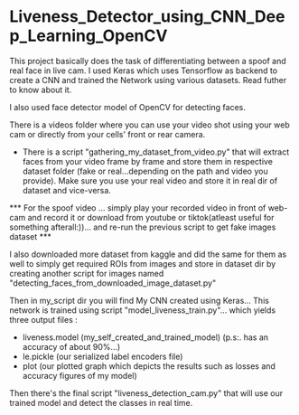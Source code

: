 # Liveness_Detector_using_CNN_Deep_Learning_OpenCV

This project basically does the task of differentiating between a spoof and real face in live cam. I used Keras which uses Tensorflow as backend to create a CNN and trained the Network using various datasets. Read futher to know about it.

I also used face detector model of OpenCV for detecting faces.

There is a videos folder where you can use your video shot using your web cam or directly from your cells' front or rear camera.
  - There is a script "gathering_my_dataset_from_video.py" that will extract faces from your video frame by frame and store them in respective dataset folder (fake or real...depending on the path and video you provide). Make sure you use your real video and store it in real dir of dataset and vice-versa. 


*** For the spoof video ... simply play your recorded video in front of web-cam and record it or download from youtube or tiktok(atleast useful for something afterall:))... and re-run the previous script to get fake images dataset ***

I also downloaded more dataset from kaggle and did the same for them as well to simply get required ROIs from images and store in dataset dir by creating another script for images named "detecting_faces_from_downloaded_image_dataset.py"

Then in my_script dir you will find My CNN created using Keras... This network is trained using script "model_liveness_train.py"... which yields three output files : 
  - liveness.model (my_self_created_and_trained_model) (p.s:. has an accuracy of about 90%...)
  - le.pickle (our serialized label encoders file)
  - plot (our plotted graph which depicts the results such as losses and accuracy figures of my model)
  
 Then there's the final script "liveness_detection_cam.py" that will use our trained model and detect the classes in real time.
